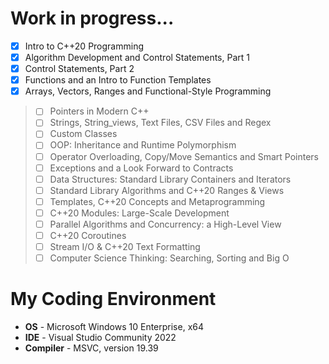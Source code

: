 # Work in progress...

- [x] Intro to C++20 Programming
- [x] Algorithm Development and Control Statements, Part 1
- [x] Control Statements, Part 2
- [x] Functions and an Intro to Function Templates
- [x] Arrays, Vectors, Ranges and Functional-Style Programming
> - [ ] Pointers in Modern C++
> - [ ] Strings, String_views, Text Files, CSV Files and Regex
> - [ ] Custom Classes
> - [ ] OOP: Inheritance and Runtime Polymorphism
> - [ ] Operator Overloading, Copy/Move Semantics and Smart Pointers
> - [ ] Exceptions and a Look Forward to Contracts
> - [ ] Data Structures: Standard Library Containers and Iterators
> - [ ] Standard Library Algorithms and C++20 Ranges & Views
> - [ ] Templates, C++20 Concepts and Metaprogramming
> - [ ] C++20 Modules: Large-Scale Development
> - [ ] Parallel Algorithms and Concurrency: a High-Level View
> - [ ] C++20 Coroutines
> - [ ] Stream I/O & C++20 Text Formatting
> - [ ] Computer Science Thinking: Searching, Sorting and Big O

# My Coding Environment

+ **OS** - Microsoft Windows 10 Enterprise, x64
+ **IDE** - Visual Studio Community 2022
+ **Compiler** - MSVC, version 19.39
